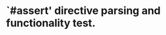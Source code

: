 `#assert' directive parsing and functionality test.
===================================================
